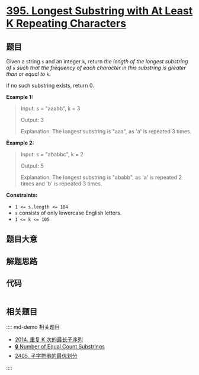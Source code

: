 # [395. Longest Substring with At Least K Repeating Characters](https://leetcode.com/problems/longest-substring-with-at-least-k-repeating-characters)

## 题目

Given a string `s` and an integer `k`, return _the length of the longest
substring of_ `s` _such that the frequency of each character in this substring
is greater than or equal to_ `k`.

if no such substring exists, return 0.



**Example 1:**

> Input: s = "aaabb", k = 3
> 
> Output: 3
> 
> Explanation: The longest substring is "aaa", as 'a' is repeated 3 times.

**Example 2:**

> Input: s = "ababbc", k = 2
> 
> Output: 5
> 
> Explanation: The longest substring is "ababb", as 'a' is repeated 2 times and 'b' is repeated 3 times.

**Constraints:**

  * `1 <= s.length <= 104`
  * `s` consists of only lowercase English letters.
  * `1 <= k <= 105`


## 题目大意

## 解题思路

## 代码

```javascript

```

## 相关题目

:::: md-demo 相关题目
- [2014. 重复 K 次的最长子序列](https://leetcode.com/problems/longest-subsequence-repeated-k-times)
- [🔒 Number of Equal Count Substrings](https://leetcode.com/problems/number-of-equal-count-substrings)
- [2405. 子字符串的最优划分](https://leetcode.com/problems/optimal-partition-of-string)

::::
